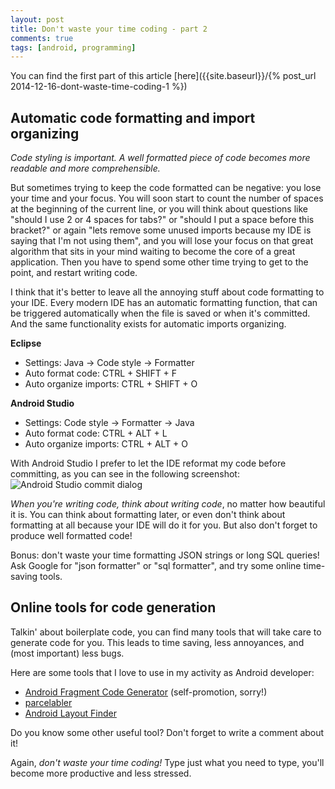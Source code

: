 ```yaml
---
layout: post
title: Don't waste your time coding - part 2
comments: true
tags: [android, programming]
---
```


You can find the first part of this article [here]({{site.baseurl}}/{% post_url 2014-12-16-dont-waste-time-coding-1 %})

Automatic code formatting and import organizing
------------------------------------------------
<em>Code styling is important. A well formatted piece of code becomes more readable and more comprehensible.</em>

But sometimes trying to keep the code formatted can be negative: you lose your time and your focus.
You will soon start to count the number of spaces at the beginning of the current line, or you will think about questions like "should I use 2 or 4 spaces for tabs?" or "should I put a space before this bracket?" or again "lets remove some unused imports because my IDE is saying that I'm not using them", and you will lose your focus on that great algorithm that sits in your mind waiting to become the core of a great application. Then you have to spend some other time trying to get to the point, and restart writing code.

I think that it's better to leave all the annoying stuff about code formatting to your IDE.
Every modern IDE has an automatic formatting function, that can be triggered automatically when the file is saved or when it's committed. And the same functionality exists for automatic imports organizing.

<strong>Eclipse</strong>

* Settings: Java -> Code style -> Formatter
* Auto format code: CTRL + SHIFT + F
* Auto organize imports: CTRL + SHIFT + O

<strong>Android Studio</strong>

* Settings: Code style -> Formatter -> Java
* Auto format code: CTRL + ALT + L
* Auto organize imports: CTRL + ALT + O

With Android Studio I prefer to let the IDE reformat my code before committing, as you can see in the following screenshot:
![Android Studio commit dialog]({{site.baseurl}}/images/studio_commit_dialog.png)

<em>When you're writing code, think about writing code</em>, no matter how beautiful it is. You can think about formatting later, or even don't think about formatting at all because your IDE will do it for you.
But also don't forget to produce well formatted code!

Bonus: don't waste your time formatting JSON strings or long SQL queries! Ask Google for "json formatter" or "sql formatter", and try some online time-saving tools.

Online tools for code generation
--------------------------------
Talkin' about boilerplate code, you can find many tools that will take care to generate code for you. This leads to time saving, less annoyances, and (most important) less bugs.

Here are some tools that I love to use in my activity as Android developer:

- [Android Fragment Code Generator](http://andreamaglie.com/fragment-generator-android/) (self-promotion, sorry!)
- [parcelabler](http://www.parcelabler.com/)
- [Android Layout Finder](https://www.buzzingandroid.com/tools/android-layout-finder/)

Do you know some other useful tool? Don't forget to write a comment about it!

Again, <em>don't waste your time coding!</em> Type just what you need to type, you'll become more productive and less stressed.